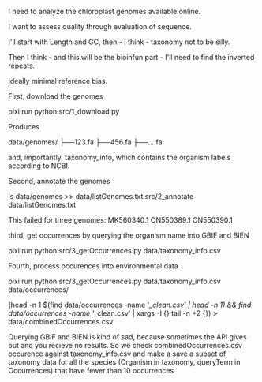 I need to analyze the chloroplast genomes available online. 

I want to assess quality through evaluation of sequence. 

I'll start with Length and GC, then - I think - taxonomy not to be silly. 

Then I think - and this will be the bioinfun part - I'll need to find the inverted repeats. 

Ideally minimal reference bias. 


First, download the genomes 

pixi run python src/1_download.py

Produces

data/genomes/
├──123.fa
├──456.fa
├──....fa

and, importantly, taxonomy_info, which contains the organism labels according to NCBI.

Second, annotate the genomes 

ls data/genomes >> data/listGenomes.txt
src/2_annotate data/listGenomes.txt

This failed for three genomes:
MK560340.1
ON550389.1
ON550390.1

third, get occurrences by querying the organism name into GBIF and BIEN 

pixi run python src/3_getOccurrences.py data/taxonomy_info.csv

Fourth, process occurences into environmental data

pixi run python src/3_getOccurrences.py data/taxonomy_info.csv data/occurrences/

(head -n 1 $(find data/occurrences -name '*_clean.csv' | head -n 1) && find data/occurrences -name '*_clean.csv' | xargs -I {} tail -n +2 {}) > data/combinedOccurrences.csv

Querying GBIF and BIEN is kind of sad, because sometimes the API gives out and you recieve no results. So we check combinedOccurrences.csv occurence against taxonomy_info.csv and make a save a subset of taxonomy data for all the species (Organism in taxonomy, queryTerm in Occurrences) that have fewer than 10 occurrences 